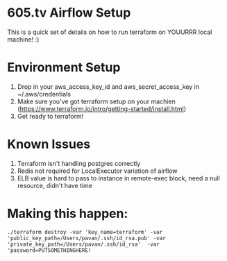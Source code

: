 # 605.tv Airflow Setup
This is a quick set of details on how to run terraform on YOUURRR local machine! :)

# Environment Setup
1. Drop in your aws_access_key_id and aws_secret_access_key in ~/.aws/credentials
2. Make sure you've got terraform setup on your machien (https://www.terraform.io/intro/getting-started/install.html)
3. Get ready to terraform!

# Known Issues
1. Terraform isn't handling postgres correctly
2. Redis not required for LocalExecutor variation of airflow
3. ELB value is hard to pass to instance in remote-exec block, need a null resource, didn't have time

# Making this happen:
`./terraform destroy -var 'key_name=terraform' -var 'public_key_path=/Users/pavan/.ssh/id_rsa.pub' -var 'private_key_path=/Users/pavan/.ssh/id_rsa'  -var 'password=PUTSOMETHINGHERE!`
